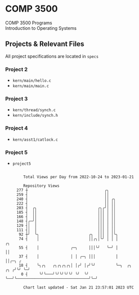 # COMP 3500
COMP 3500 Programs  
Introduction to Operating Systems  
## Projects & Relevant Files
All project specifications are located in `specs`
### Project 2
- `kern/main/hello.c`
- `kern/main/main.c`
### Project 3
- `kern/thread/synch.c`
- `kern/include/synch.h`
### Project 4
- `kern/asst1/catlock.c`
### Project 5
- `project5`

```

        Total Views per Day from 2022-10-24 to 2023-01-21

        Repository Views
     277 ┼                                  ╭╮
     259 ┤                                  ││
     240 ┤                                  ││ ╭╮
     222 ┤                                  ││ ││
     203 ┤  ╭╮                           ╭╮╭╯│ ││
     185 ┤  ││                           │││ │ ││
     166 ┤  ││                           │││ │ ││
     148 ┤╭─╯│                           │││ │ ││
     129 ┤│  │                           │││ │ ││
     111 ┤│  │                           │││ │ ││
      92 ┼╯  ╰╮                      ╭╮  │││ │ │╰╮
      74 ┤    │                      ││╭╮│╰╯ │ │ │                                          ╭╮
      55 ┤    │              ╭─╮     │││╰╯   ╰─╯ │                                          ││
      37 ┤    │              │ │ ╭─╮ │││         │                                          ││╭─╮ ╭
      18 ┤    ╰╮╭╮   ╭╮╭╮╭╮╭╮│ │╭╯ │╭╯╰╯         ╰─╮  ╭╮                                ╭╮ ╭╯╰╯ ╰─╯
       0 ┤     ╰╯╰───╯╰╯╰╯╰╯╰╯ ╰╯  ╰╯              ╰──╯╰────────────────────────────────╯╰─╯

        Chart last updated - Sat Jan 21 23:57:01 2023 UTC
        
```
